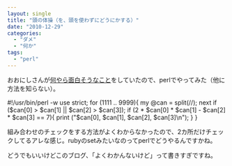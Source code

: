 ```yaml
---
layout: single
title: "頭の体操（を、頭を使わずにどうにかする）"
date: "2010-12-29"
categories: 
  - "ダメ"
  - "何か"
tags: 
  - "perl"
---
```


おおにしさんが[何やら面白そうなこと](http://d.hatena.ne.jp/ohnishiakira/20101229/1293588872)をしていたので、perlでやってみた（他に方法を知らない）。

#!/usr/bin/perl -w
use strict;
for (1111 .. 9999){
    my @can = split(//);
    next if ($can\[0\] > $can\[1\] || $can\[2\] > $can\[3\]);
    if (2 \* $can\[0\] \* $can\[1\] - $can\[2\] \* $can\[3\] == 7){
        print ("$can\[0\], $can\[1\], $can\[2\], $can\[3\]\\n");
    }
}

組み合わせのチェックをする方法がよくわからなかったので、2カ所だけチェックしてるアレな感じ。rubyのsetみたいなのってperlでどうやるんですかね。

どうでもいいけどこのブログ、「よくわかんないけど」って書きすぎですね。
